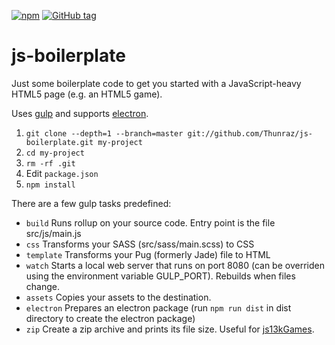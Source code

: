 [![npm](https://img.shields.io/github/license/thunraz/js-boilerplate.svg)](https://github.com/Thunraz/js-boilerplate/blob/master/LICENSE)
[![GitHub tag](https://img.shields.io/github/tag/thunraz/js-boilerplate.svg)](https://github.com/Thunraz/js-boilerplate/tags)

# js-boilerplate

Just some boilerplate code to get you started with a JavaScript-heavy HTML5 page (e.g. an HTML5 game).

Uses [gulp](http://gulpjs.com/) and supports [electron](http://electron.atom.io/).

1. `git clone --depth=1 --branch=master git://github.com/Thunraz/js-boilerplate.git my-project`
2. `cd my-project`
3. `rm -rf .git`
4. Edit `package.json`
5. `npm install`

There are a few gulp tasks predefined:
* `build` Runs rollup on your source code. Entry point is the file src/js/main.js
* `css` Transforms your SASS (src/sass/main.scss) to CSS
* `template` Transforms your Pug (formerly Jade) file to HTML
* `watch` Starts a local web server that runs on port 8080 (can be overriden using the environment variable GULP_PORT). Rebuilds when files change.
* `assets` Copies your assets to the destination.
* `electron` Prepares an electron package (run `npm run dist` in dist directory to create the electron package)
* `zip` Create a zip archive and prints its file size. Useful for [js13kGames](http://js13kgames.com).
